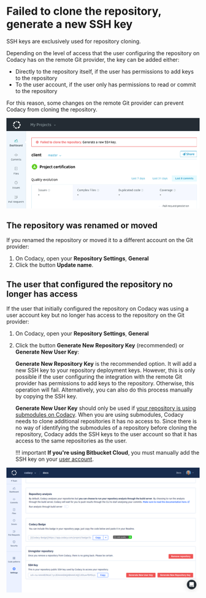 # Failed to clone the repository, generate a new SSH key

SSH keys are exclusively used for repository cloning.

Depending on the level of access that the user configuring the repository on Codacy has on the remote Git provider, the key can be added either:

-   Directly to the repository itself, if the user has permissions to add keys to the repository
-   To the user account, if the user only has permissions to read or commit to the repository

For this reason, some changes on the remote Git provider can prevent Codacy from cloning the repository.

![Failed to clone the repository](images/failed-to-clone-the-repository.png)

## The repository was renamed or moved

If you renamed the repository or moved it to a different account on the Git provider:

1.  On Codacy, open your **Repository Settings**, **General**
2.  Click the button **Update name**.

## The user that configured the repository no longer has access

If the user that initially configured the repository on Codacy was using a user account key but no longer has access to the repository on the Git provider:

1.  On Codacy, open your **Repository Settings**, **General**
2.  Click the button **Generate New Repository Key** (recommended) or **Generate New User Key**:

    **Generate New Repository Key** is the recommended option. It will add a new SSH key to your repository deployment keys. However, this is only possible if the user configuring the integration with the remote Git provider has permissions to add keys to the repository. Otherwise, this operation will fail. Alternatively, you can also do this process manually by copying the SSH key.

    **Generate New User Key** should only be used if [your repository is using submodules on Codacy](/hc/en-us/articles/360005239394-Submodules-how-to-enable-them-). When you are using submodules, Codacy needs to clone additional repositories it has no access to. Since there is no way of identifying the submodules of a repository before cloning the repository, Codacy adds the SSH keys to the user account so that it has access to the same repositories as the user.
    
    !!! important
        **If you're using Bitbucket Cloud**, you must manually add the SSH key on your [user account](https://bitbucket.org/account/settings/ssh-keys/).

![Generate new key](images/failed-to-clone-the-repository-new-key.png)
